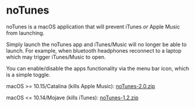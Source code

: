 # noTunes

noTunes is a macOS application that will prevent iTunes _or_ Apple Music from launching.

Simply launch the noTunes app and iTunes/Music will no longer be able to launch. For example, when bluetooth headphones reconnect to a laptop which may trigger iTunes/Music to open.

You can enable/disable the apps functionality via the menu bar icon, which is a simple toggle.

macOS >= 10.15/Catalina (kills Apple Music): [noTunes-2.0.zip](https://github.com/tombonez/noTunes/releases/download/v2.0/noTunes-2.0.zip)

macOS <= 10.14/Mojave (kills iTunes): [noTunes-1.2.zip](https://github.com/tombonez/noTunes/releases/download/v1.2/noTunes-1.2.zip)

